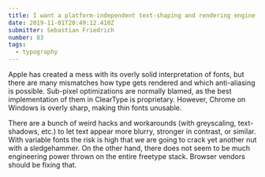 ```yaml
---
title: I want a platform-independent text-shaping and rendering engine for fonts
date: 2019-11-01T20:49:12.410Z
submitter: Sebastian Friedrich
number: 83
tags:
  - typography
---
```

Apple has created a mess with its overly solid interpretation of fonts, but there are many mismatches how type gets rendered and which anti-aliasing is possible. Sub-pixel optimizations are normally blamed, as the best implementation of them in ClearType is proprietary. However, Chrome on Windows is overly sharp, making thin fonts unusable. 

There are a bunch of weird hacks and workarounds (with greyscaling, text-shadows, etc.) to let text appear more blurry, stronger in contrast, or similar. With variable fonts the risk is high that we are going to crack yet another nut with a sledgehammer. On the other hand, there does not seem to be much engineering power thrown on the entire freetype stack. Browser vendors should be fixing that.

